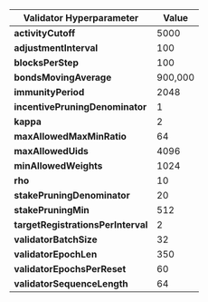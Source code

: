 | **Validator Hyperparameter**       | **Value** |
|------------------------------------|-----------|
| **activityCutoff**                 | 5000      |
| **adjustmentInterval**             | 100       |
| **blocksPerStep**                  | 100       |
| **bondsMovingAverage**             | 900,000   |
| **immunityPeriod**                 | 2048      |
| **incentivePruningDenominator**    | 1         |
| **kappa**                          | 2         |
| **maxAllowedMaxMinRatio**          | 64        |
| **maxAllowedUids**                 | 4096      |
| **minAllowedWeights**              | 1024      |
| **rho**                            | 10        |
| **stakePruningDenominator**        | 20        |
| **stakePruningMin**                | 512       |
| **targetRegistrationsPerInterval** | 2         |
| **validatorBatchSize**             | 32        |
| **validatorEpochLen**              | 350       |
| **validatorEpochsPerReset**        | 60        |
| **validatorSequenceLength**        | 64        |

